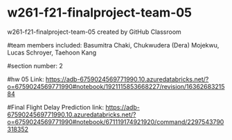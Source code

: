 # w261-f21-finalproject-team-05
w261-f21-finalproject-team-05 created by GitHub Classroom

#team members included: Basumitra Chaki, Chukwudera (Dera) Mojekwu, Lucas Schroyer, Taehoon Kang

#section number: 2

#hw 05 Link: https://adb-6759024569771990.10.azuredatabricks.net/?o=6759024569771990#notebook/1921115853668227/revision/1636268321584

#Final Flight Delay Prediction link: https://adb-6759024569771990.10.azuredatabricks.net/?o=6759024569771990#notebook/671119174921920/command/2297543790318352
